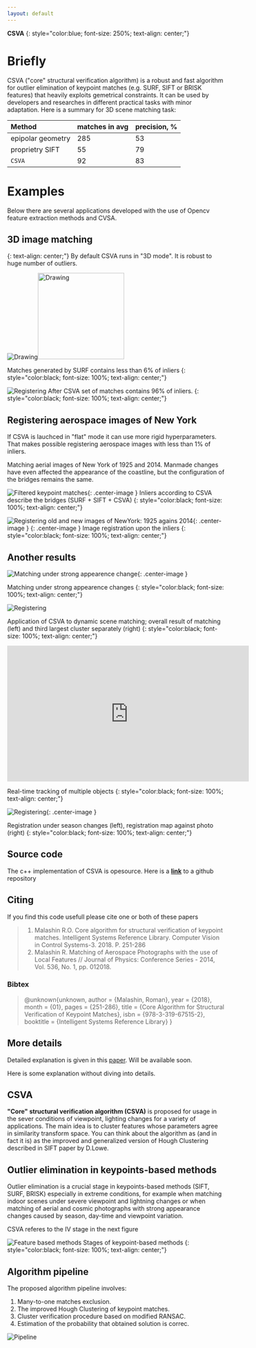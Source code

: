 ```yaml
---
layout: default
---
```

**CSVA**
{: style="color:blue; font-size: 250%; text-align: center;"}
# Briefly
CSVA ("core" structural verification algorithm) is a robust and fast algorithm for outlier elimination of keypoint matches (e.g. SURF, SIFT or BRISK features) that heavily exploits gemetrical constraints. It can be used by developers and researches in different practical tasks with minor adaptation. Here is a summary for 3D scene matching task:

| Method           | matches in avg|precision, %|
|:-------------    |:---------------|:-----------|
| epipolar geometry|      285       |    53      |
| proprietry SIFT  |      55        |    79      |
| `CSVA`           |      92        |    83      |

# Examples

Below there are several applications developed with the use of Opencv feature extraction methods and CVSA.

## 3D image matching
{: text-align: center;"}
By default CSVA runs in "3D mode".
It is robust to huge number of outliers.

![Drawing](https://raw.githubusercontent.com/malashinroman/CSVA/gh-pages/_site/assets/Initial_matches.png)<img src="drawing.jpg" alt="Drawing" style="width: 200px;"/>

Matches generated by SURF contains less than 6% of inliers
{: style="color:black; font-size: 100%; text-align: center;"}



![Registering](https://raw.githubusercontent.com/malashinroman/CSVA/gh-pages/_site/assets/3D_result.png)
After CSVA set of matches contains 96% of inliers.
{: style="color:black; font-size: 100%; text-align: center;"}

## Registering aerospace images of New York
If CSVA is lauchced in "flat" mode it can use more rigid hyperparameters.
That makes possible registering aerospace images with less than 1% of inliers.

Matching aerial images of New York of 1925 and 2014. Manmade changes have even affected the appearance of the coastline, but the configuration of the bridges remains the same.

![Filtered keypoint matches](https://raw.githubusercontent.com/malashinroman/CSVA/gh-pages/_site/assets/New_York_matches.png){: .center-image }
Inliers according to CSVA describe the bridges (SURF + SIFT + CSVA)
{: style="color:black; font-size: 100%; text-align: center;"}

![Registering old and new images of NewYork: 1925 agains 2014](https://raw.githubusercontent.com/malashinroman/CSVA/gh-pages/_site/assets/New_York_result.png){: .center-image }
{: .center-image }
Image registration upon the inliers
{: style="color:black; font-size: 100%; text-align: center;"}

## Another results

![Matching under strong appearence change](https://raw.githubusercontent.com/malashinroman/CSVA/gh-pages/assets/3D%20another_.png){: .center-image }

Matching under strong appearence changes
{: style="color:black; font-size: 100%; text-align: center;"}

![Registering](https://raw.githubusercontent.com/malashinroman/CSVA/gh-pages/assets/non-static_.png)

Application of CSVA to dynamic scene matching; overall result of matching (left) and third largest cluster separately (right)
{: style="color:black; font-size: 100%; text-align: center;"}

<iframe width="560" height="315" src="https://www.youtube.com/embed/ik6-zfD-ozk" frameborder="0" allow="autoplay; encrypted-media" allowfullscreen align="middle"></iframe>

Real-time tracking of multiple objects
{: style="color:black; font-size: 100%; text-align: center;"}

![Registering](https://raw.githubusercontent.com/malashinroman/CSVA/gh-pages/assets/aerospace_2_.png){: .center-image }

Registration under season changes (left), registration map against photo (right)
{: style="color:black; font-size: 100%; text-align: center;"}




## Source code

The c++ implementation of CSVA is opesource.
Here is a [**link**](https://github.com/malashinroman/CSVA/) to a github repository

## Citing
If you find this code usefull please cite one or both of these papers

> 1. Malashin R.O. Core algorithm for structural verification of keypoint matches. Intelligent Systems Reference Library. Computer Vision in Control Systems-3. 2018. P. 251-286
> 2. Malashin R. Matching of Aerospace Photographs with the use of Local Features // Journal of Physics: Conference Series - 2014, Vol. 536, No. 1, pp. 012018.
>

### Bibtex 

> @unknown{unknown,
> author = {Malashin, Roman},
> year = {2018},
> month = {01},
> pages = {251-286},
> title = {Core Algorithm for Structural Verification of Keypoint Matches},
> isbn = {978-3-319-67515-2},
> booktitle = {Intelligent Systems Reference Library}
> }

## More details

Detailed explanation is given in this [paper](http://www.bookmetrix.com/detail/chapter/a7f25ed5-3900-4ab8-8631-d5da27cc1098#readers). Will be available soon.

Here is some explanation without diving into details.

## CSVA

**"Core" structural verification algorithm (CSVA)** is proposed for usage in the sever conditions of viewpoint, lighting changes for a variety of applications. The main idea is to cluster features whose parameters agree in similarity transform space. You can think about the algorithm as (and in fact it is) as the improved and generalized version of Hough Clustering described in SIFT paper by D.Lowe. 



## Outlier elimination in keypoints-based methods

Outlier elimination is a crucial stage in keypoints-based methods (SIFT, SURF, BRISK) especially in extreme conditions, for example when matching indoor scenes under severe viewpoint and lightning changes or when matching of aerial and cosmic photographs with strong appearance changes caused by season, day-time and viewpoint variation. 

CSVA referes to the IV stage in the next figure

![Feature based methods](https://raw.githubusercontent.com/malashinroman/CSVA/gh-pages/_site/assets/matching_keypoints.jpg)
Stages of keypoint-based methods
{: style="color:black; font-size: 100%; text-align: center;"}


## Algorithm pipeline

The proposed algorithm pipeline involves:
1. Many-to-one matches exclusion.
2. The improved Hough Clustering of keypoint matches.
3. Cluster verification procedure based on modified RANSAC. 
4. Estimation of the probability that obtained solution is correc.

![Pipeline](https://raw.githubusercontent.com/malashinroman/CSVA/gh-pages/assets/pipeline.png) 
<!-- .element height="20%" width="20%" -->

